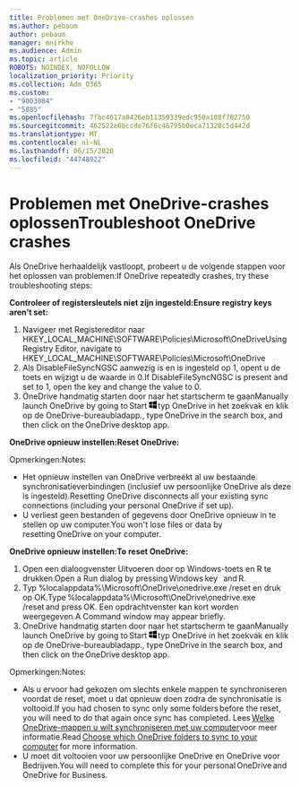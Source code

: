 ```yaml
---
title: Problemen met OneDrive-crashes oplossen
ms.author: pebaum
author: pebaum
manager: mnirkhe
ms.audience: Admin
ms.topic: article
ROBOTS: NOINDEX, NOFOLLOW
localization_priority: Priority
ms.collection: Adm_O365
ms.custom:
- "9003084"
- "5885"
ms.openlocfilehash: 7fbc4617a0426eb11359339edc950a108f782750
ms.sourcegitcommit: 462522e6bccde76f6c46795b0eca71320c5d442d
ms.translationtype: MT
ms.contentlocale: nl-NL
ms.lasthandoff: 06/15/2020
ms.locfileid: "44748922"
---
```

# <a name="troubleshoot-onedrive-crashes"></a><span data-ttu-id="5c837-102">Problemen met OneDrive-crashes oplossen</span><span class="sxs-lookup"><span data-stu-id="5c837-102">Troubleshoot OneDrive crashes</span></span>

<span data-ttu-id="5c837-103">Als OneDrive herhaaldelijk vastloopt, probeert u de volgende stappen voor het oplossen van problemen:</span><span class="sxs-lookup"><span data-stu-id="5c837-103">If OneDrive repeatedly crashes, try these troubleshooting steps:</span></span>

<span data-ttu-id="5c837-104">**Controleer of registersleutels niet zijn ingesteld:**</span><span class="sxs-lookup"><span data-stu-id="5c837-104">**Ensure registry keys aren’t set:**</span></span>

1. <span data-ttu-id="5c837-105">Navigeer met Registereditor naar HKEY_LOCAL_MACHINE\SOFTWARE\Policies\Microsoft\OneDrive</span><span class="sxs-lookup"><span data-stu-id="5c837-105">Using Registry Editor, navigate to HKEY_LOCAL_MACHINE\SOFTWARE\Policies\Microsoft\OneDrive</span></span>
2. <span data-ttu-id="5c837-106">Als DisableFileSyncNGSC aanwezig is en is ingesteld op 1, opent u de toets en wijzigt u de waarde in 0.</span><span class="sxs-lookup"><span data-stu-id="5c837-106">If DisableFileSyncNGSC is present and set to 1, open the key and change the value to 0.</span></span>
3. <span data-ttu-id="5c837-107">OneDrive handmatig starten door naar het startscherm te gaan</span><span class="sxs-lookup"><span data-stu-id="5c837-107">Manually launch OneDrive by going to Start</span></span> ![Op de Windows-toets drukken](data:image/png;base64,iVBORw0KGgoAAAANSUhEUgAAABEAAAAOCAYAAADJ7fe0AAAAAXNSR0IArs4c6QAAAARnQU1BAACxjwv8YQUAAAAJcEhZcwAADsQAAA7EAZUrDhsAAADxSURBVDhPY/wPBAx4wR+Gd6/fM7x9/ZTh9ZuXDGdPnWE4tH0rw/UHDxlaVp9kCDCSYWABKfv35wfD+/cfGV4+fcLw5uVjhlOXzzFsX/qWYebmZAZPWWOGO2DD8ACQS9Y3e4Bcg4Y9/t94fPa/CoY4Aq8/+xik/T8TkEMxGDyGgANWwSqeobvbGSyAADIM3BwCDKXd3QyfoCLoQEGAA0xTxSWjsYMJwLHjkruU4UXSJ4YnT54x3Dh/luHmjfMMmw9wMjCDlRAGBDPgjy8fGT5//8rw9P4Thge3zzNcvXmDYevmfQzXb1xlmH/0ATADyjAAAKdWkD3ZSwNeAAAAAElFTkSuQmCC)<span data-ttu-id="5c837-109">typ OneDrive in het zoekvak en klik op de OneDrive-bureaubladapp.</span><span class="sxs-lookup"><span data-stu-id="5c837-109">, type OneDrive in the search box, and then click on the OneDrive desktop app.</span></span>

<span data-ttu-id="5c837-110">**OneDrive opnieuw instellen:**</span><span class="sxs-lookup"><span data-stu-id="5c837-110">**Reset OneDrive:**</span></span>

<span data-ttu-id="5c837-111">Opmerkingen:</span><span class="sxs-lookup"><span data-stu-id="5c837-111">Notes:</span></span>

- <span data-ttu-id="5c837-112">Het opnieuw instellen van OneDrive verbreekt al uw bestaande synchronisatieverbindingen (inclusief uw persoonlijke OneDrive als deze is ingesteld).</span><span class="sxs-lookup"><span data-stu-id="5c837-112">Resetting OneDrive disconnects all your existing sync connections (including your personal OneDrive if set up).</span></span>
- <span data-ttu-id="5c837-113">U verliest geen bestanden of gegevens door OneDrive opnieuw in te stellen op uw computer.</span><span class="sxs-lookup"><span data-stu-id="5c837-113">You won't lose files or data by resetting OneDrive on your computer.</span></span>

<span data-ttu-id="5c837-114">**OneDrive opnieuw instellen:**</span><span class="sxs-lookup"><span data-stu-id="5c837-114">**To reset OneDrive:**</span></span>

1. <span data-ttu-id="5c837-115">Open een dialoogvenster Uitvoeren door op Windows-toets en R te drukken.</span><span class="sxs-lookup"><span data-stu-id="5c837-115">Open a Run dialog by pressing Windows key    and R.</span></span>
2. <span data-ttu-id="5c837-116">Typ %localappdata%\Microsoft\OneDrive\onedrive.exe /reset en druk op OK.</span><span class="sxs-lookup"><span data-stu-id="5c837-116">Type %localappdata%\Microsoft\OneDrive\onedrive.exe /reset and press OK.</span></span> <span data-ttu-id="5c837-117">Een opdrachtvenster kan kort worden weergegeven.</span><span class="sxs-lookup"><span data-stu-id="5c837-117">A Command window may appear briefly.</span></span>
3. <span data-ttu-id="5c837-118">OneDrive handmatig starten door naar het startscherm te gaan</span><span class="sxs-lookup"><span data-stu-id="5c837-118">Manually launch OneDrive by going to Start</span></span> ![Op de Windows-toets drukken](data:image/png;base64,iVBORw0KGgoAAAANSUhEUgAAABEAAAAOCAYAAADJ7fe0AAAAAXNSR0IArs4c6QAAAARnQU1BAACxjwv8YQUAAAAJcEhZcwAADsQAAA7EAZUrDhsAAADxSURBVDhPY/wPBAx4wR+Gd6/fM7x9/ZTh9ZuXDGdPnWE4tH0rw/UHDxlaVp9kCDCSYWABKfv35wfD+/cfGV4+fcLw5uVjhlOXzzFsX/qWYebmZAZPWWOGO2DD8ACQS9Y3e4Bcg4Y9/t94fPa/CoY4Aq8/+xik/T8TkEMxGDyGgANWwSqeobvbGSyAADIM3BwCDKXd3QyfoCLoQEGAA0xTxSWjsYMJwLHjkruU4UXSJ4YnT54x3Dh/luHmjfMMmw9wMjCDlRAGBDPgjy8fGT5//8rw9P4Thge3zzNcvXmDYevmfQzXb1xlmH/0ATADyjAAAKdWkD3ZSwNeAAAAAElFTkSuQmCC)<span data-ttu-id="5c837-120">typ OneDrive in het zoekvak en klik op de OneDrive-bureaubladapp.</span><span class="sxs-lookup"><span data-stu-id="5c837-120">, type OneDrive in the search box, and then click on the OneDrive desktop app.</span></span>

<span data-ttu-id="5c837-121">Opmerkingen:</span><span class="sxs-lookup"><span data-stu-id="5c837-121">Notes:</span></span>

- <span data-ttu-id="5c837-122">Als u ervoor had gekozen om slechts enkele mappen te synchroniseren voordat de reset, moet u dat opnieuw doen zodra de synchronisatie is voltooid.</span><span class="sxs-lookup"><span data-stu-id="5c837-122">If you had chosen to sync only some folders before the reset, you will need to do that again once sync has completed.</span></span> <span data-ttu-id="5c837-123">Lees [Welke OneDrive-mappen u wilt synchroniseren met uw computer](https://support.office.com/article/98b8b011-8b94-419b-aa95-a14ff2415e85)voor meer   informatie.</span><span class="sxs-lookup"><span data-stu-id="5c837-123">Read [Choose which OneDrive folders to sync to your computer](https://support.office.com/article/98b8b011-8b94-419b-aa95-a14ff2415e85) for more information.</span></span>
- <span data-ttu-id="5c837-124">U moet dit voltooien voor uw persoonlijke OneDrive en OneDrive voor Bedrijven.</span><span class="sxs-lookup"><span data-stu-id="5c837-124">You will need to complete this for your personal OneDrive and OneDrive for Business.</span></span>